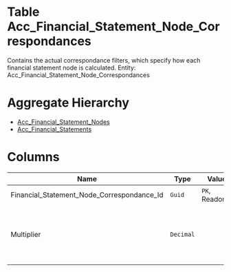 # Table Acc_Financial_Statement_Node_Correspondances

Contains the actual correspondance filters, which specify how each financial statement node is calculated. Entity: Acc_Financial_Statement_Node_Correspondances

# Aggregate Hierarchy

* [Acc_Financial_Statement_Nodes](Acc_Financial_Statement_Nodes.md)
* [Acc_Financial_Statements](Acc_Financial_Statements.md)

# Columns

| Name | Type | Value | Description |
| - | - | - | --- |
|Financial_Statement_Node_Correspondance_Id|`Guid`|`PK`, Readonly||
|Multiplier|`Decimal`||Factor by which the correspondence balance will be multiplied. `Required` `Default(1)` |
